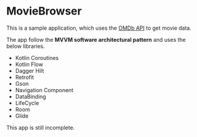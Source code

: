 # MovieBrowser

This is a sample application, which uses the [OMDb API](http://www.omdbapi.com/) to get movie data.

The app follow the **MVVM software architectural pattern** and uses the below libraries.
* Kotlin Coroutines
* Kotlin Flow
* Dagger Hilt
* Retrofit
* Gson
* Navigation Component
* DataBinding
* LifeCycle
* Room
* Glide

This app is still incomplete.
